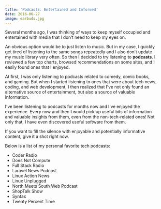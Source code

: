 ```yaml
---
title: 'Podcasts: Entertained and Informed'
date: 2016-06-27
image: earbuds.jpg
---
```

Several months ago, I was thinking of ways to keep myself occupied and entertained with media that I don't need to keep my eyes on.

An obvious option would be to just listen to music. But in my case, I quickly get tired of listening to the same songs repeatedly and I also don't update my music library very often. So then I decided to try listening to **podcasts**. I reviewed a few top charts, browsed recommendations on some sites, and I easily found ones that I enjoyed.

At first, I was only listening to podcasts related to comedy, comic books, and gaming. But when I started listening to ones that were about tech news, coding, and web development, I then realized that I've not only found an alternative source of entertainment, but also a source of valuable information.

I've been listening to podcasts for months now and I've enjoyed the experience. Every now and then I would pick up useful bits of information and valuable insights from them, even from the non-tech-related ones! Not only that, I have even discovered useful software from them.

If you want to fill the silence with enjoyable and potentially informative content, give it a shot right now.

Below is a list of my personal favorite tech podcasts:

- Coder Radio
- Does Not Compute
- Full Stack Radio
- Laravel News Podcast
- Linux Action News
- Linux Unplugged
- North Meets South Web Podcast
- ShopTalk Show
- Syntax
- Twenty Percent Time
